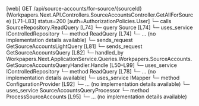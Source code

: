 [web] GET /api/source-accounts/for-source/{sourceId}  (Workpapers.Next.API.Controllers.SourceAccountsController.GetAllForSource)  [L71–L83] status=200 [auth=AuthorizationPolicies.User]
  └─ calls SourceRepository.ReadQuery [L74]
  └─ query Source [L74]
  └─ uses_service IControlledRepository<Source>
    └─ method ReadQuery [L74]
      └─ ... (no implementation details available)
  └─ sends_request GetSourceAccountsLightQuery [L81]
  └─ sends_request GetSourceAccountsQuery [L82]
    └─ handled_by Workpapers.Next.ApplicationService.Queries.Workpapers.SourceAccounts.GetSourceAccountsQueryHandler.Handle [L50–L99]
      └─ uses_service IControlledRepository<SourceAccount>
        └─ method ReadQuery [L78]
          └─ ... (no implementation details available)
      └─ uses_service IMapper
        └─ method ConfigurationProvider [L92]
          └─ ... (no implementation details available)
      └─ uses_service SourceAccountsQueryProcessor
        └─ method ProcessSourceAccounts [L95]
          └─ ... (no implementation details available)

